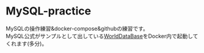 # MySQL-practice
MySQLの操作練習&docker-compose&githubの練習です。<br>
MySQL公式がサンプルとして出している[WorldDataBase](https://dev.mysql.com/doc/index-other.html)をDocker内で起動してくれます(多分)。<br>